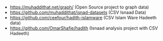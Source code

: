 - https://muhaddithat.net/graph/ (Open Source project to graph data)
- https://github.com/muhaddithat/isnad-datasets (CSV Isnaad Data)
- https://github.com/ceefour/hadith-islamware (CSV Islam Ware Hadeeth data)
- https://github.com/OmarShafie/hadith (Isnaad analysis project with CSV Hadeeth)